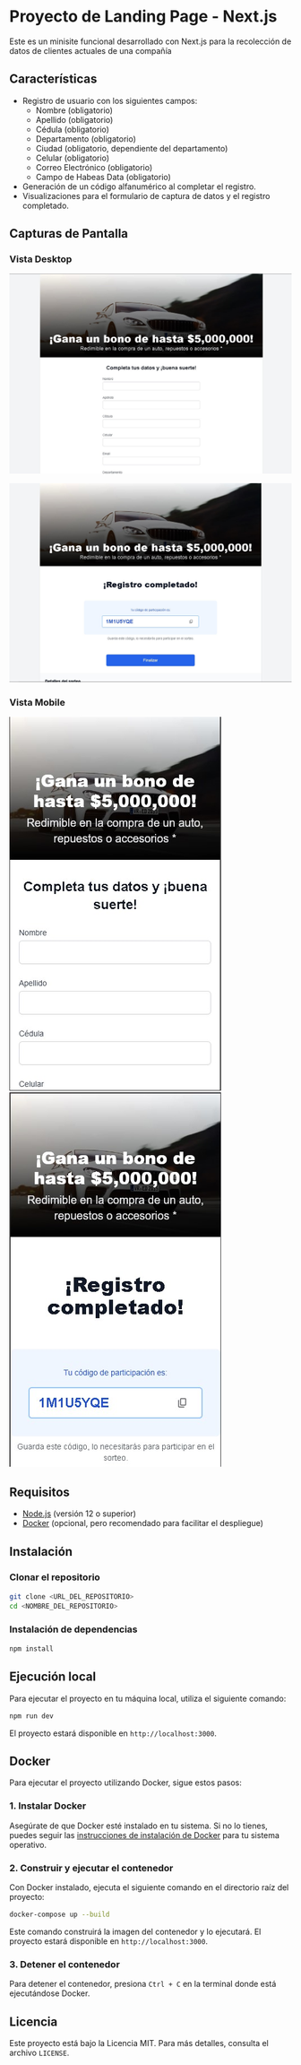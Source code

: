 # Proyecto de Landing Page - Next.js

Este es un minisite funcional desarrollado con Next.js para la recolección de datos de clientes actuales de una compañía

## Características

- Registro de usuario con los siguientes campos:
  - Nombre (obligatorio)
  - Apellido (obligatorio)
  - Cédula (obligatorio)
  - Departamento (obligatorio)
  - Ciudad (obligatorio, dependiente del departamento)
  - Celular (obligatorio)
  - Correo Electrónico (obligatorio)
  - Campo de Habeas Data (obligatorio)
- Generación de un código alfanumérico al completar el registro.
- Visualizaciones para el formulario de captura de datos y el registro completado.

## Capturas de Pantalla

### Vista Desktop

![Formulario de Registro - Desktop](./public/images/register_desktop.jpg)

![Registro Completado - Desktop](./public/images/confirm_desktop.jpg)

### Vista Mobile

![Formulario de Registro - Mobile](./public/images/register_mobile.jpg) ![Registro Completado - Mobile](./public/images/confirm_mobile.jpg)

## Requisitos

- [Node.js](https://nodejs.org/) (versión 12 o superior)
- [Docker](https://www.docker.com/) (opcional, pero recomendado para facilitar el despliegue)

## Instalación

### Clonar el repositorio

```bash
git clone <URL_DEL_REPOSITORIO>
cd <NOMBRE_DEL_REPOSITORIO>
```

### Instalación de dependencias

```bash
npm install
```

## Ejecución local

Para ejecutar el proyecto en tu máquina local, utiliza el siguiente comando:

```bash
npm run dev
```

El proyecto estará disponible en `http://localhost:3000`.

## Docker

Para ejecutar el proyecto utilizando Docker, sigue estos pasos:

### 1. Instalar Docker

Asegúrate de que Docker esté instalado en tu sistema. Si no lo tienes, puedes seguir las [instrucciones de instalación de Docker](https://docs.docker.com/get-docker/) para tu sistema operativo.

### 2. Construir y ejecutar el contenedor

Con Docker instalado, ejecuta el siguiente comando en el directorio raíz del proyecto:

```bash
docker-compose up --build
```

Este comando construirá la imagen del contenedor y lo ejecutará. El proyecto estará disponible en `http://localhost:3000`.

### 3. Detener el contenedor

Para detener el contenedor, presiona `Ctrl + C` en la terminal donde está ejecutándose Docker.


## Licencia

Este proyecto está bajo la Licencia MIT. Para más detalles, consulta el archivo `LICENSE`.
